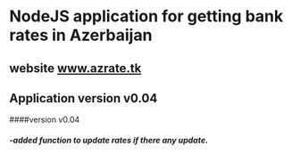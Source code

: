 # NodeJS application for getting bank rates in Azerbaijan
## website www.azrate.tk
## Application version v0.04


####version v0.04
#####   -added function to update rates if there any update.
